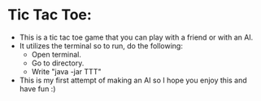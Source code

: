 # Tic Tac Toe:
- This is a tic tac toe game that you can play with a friend or with an AI.
- It utilizes the terminal so to run, do the following:
    - Open terminal.
    - Go to directory.
    - Write "java -jar TTT"
- This is my first attempt of making an AI so I hope you enjoy this and have fun :)